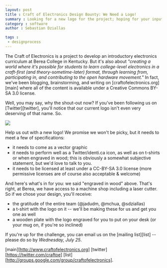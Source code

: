 ```yaml
---
layout: post
title : Craft of Electronics Design Bounty: We Need a Logo!
summary : Looking for a new logo for the project; hoping for your input.
category : software
author : Sebastian Dziallas

tags : 
 - designprocess
---
```


The Craft of Electronics is a project to develop an introductory electronics curriculum at Berea College in Kentucky. But it's also about *"creating a world where it's possible for students to learn college-level electronics in a craft-first (and theory-sometime-later) format, through learning from, participating in, and contributing to the open hardware movement."* In fact, we've been blogging, brainstorming, and writing on [craftofelectronics.org][main] where all of the content is available under a Creative Commons BY-SA 3.0 license.

Well, you may say, why the shout-out now? If you've been following us on [Twitter][twitter], you'll notice that our current logo isn't even very deserving of that name. So.

<img src="http://getfile3.posterous.com/getfile/files.posterous.com/temp-2011-05-25/pqrhqxgjxDhrippktFwlDbuGjExAgdfleEiFGCkuBocuBueysBhGHGuHfybm/help-1.png.scaled500.png">

Help us out with a new logo! We promise we won't be picky, but it needs to meet a few of specifications:

* it needs to come as a vector graphic
* it needs to perform well as a Twitter/identi.ca icon, as well as on t-shirts or when engraved in wood; this is obviously a somewhat subjective statement, but we'd love to talk to you.
* it needs to be licensed at least under a CC-BY-SA 3.0 license (more permissive licenses are of course also acceptable & welcome)

And here's what's in for you: we said "engraved in wood" above. That's right, at Berea, we have access to a machine shop including a laser cutter. So if we chose your design, you'll receive:

* the gratitude of the entire team (@jadudm, @mchua, @sdziallas)
* a t-shirt with the logo on it -- we'll be making these for us and get you one as well
* a wooden plate with the logo engraved for you to put on your desk (or your mug on, if you're so inclined)

If you're up for the challenge, you can email us on the [mailing list][list] -- please do so by *Wednesday, July 25*.

[main][http://www.craftofelectronics.org]
[twitter][https://twitter.com/craftoe]
[list][http://groups.google.com/group/craftofelectronics].
